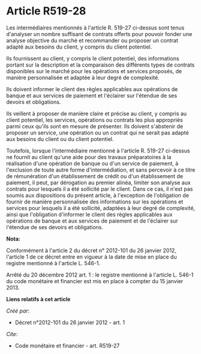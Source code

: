 # Article R519-28

Les intermédiaires mentionnés à l'article R. 519-27 ci-dessus sont tenus d'analyser un nombre suffisant de contrats offerts
pour pouvoir fonder une analyse objective du marché et recommander ou proposer un contrat adapté aux besoins du client, y
compris du client potentiel. 

Ils fournissent au client, y compris le client potentiel, des informations portant sur la description et la comparaison des
différents types de contrats disponibles sur le marché pour les opérations et services proposés, de manière personnalisée et
adaptée à leur degré de complexité. 

Ils doivent informer le client des règles applicables aux opérations de banque et aux services de paiement et l'éclairer sur
l'étendue de ses devoirs et obligations. 

Ils veillent à proposer de manière claire et précise au client, y compris au client potentiel, les services, opérations ou
contrats les plus appropriés parmi ceux qu'ils sont en mesure de présenter. Ils doivent s'abstenir de proposer un service,
une opération ou un contrat qui ne serait pas adapté aux besoins du client ou du client potentiel. 

Toutefois, lorsque l'intermédiaire mentionné à l'article R. 519-27 ci-dessus ne fournit au client qu'une aide pour des
travaux préparatoires à la réalisation d'une opération de banque ou d'un service de paiement, à l'exclusion de toute autre
forme d'intermédiation, et sans percevoir à ce titre de rémunération d'un établissement de crédit ou d'un établissement de
paiement, il peut, par dérogation au premier alinéa, limiter son analyse aux contrats pour lesquels il a été sollicité par le
client. Dans ce cas, il n'est pas soumis aux dispositions du présent article, à l'exception de l'obligation de fournir de
manière personnalisée des informations sur les opérations et services pour lesquels il a été sollicité, adaptées à leur degré
de complexité, ainsi que l'obligation d'informer le client des règles applicables aux opérations de banque et aux services de
paiement et de l'éclairer sur l'étendue de ses devoirs et obligations.

**Nota:**

Conformément à l'article 2 du décret n° 2012-101 du 26 janvier 2012, l'article 1 de ce décret entre en vigueur à la date de
mise en place du registre mentionné à l'article L. 546-1. 

Arrêté du 20 décembre 2012 art. 1 : le registre mentionné à l'article L. 546-1 du code monétaire et financier est  mis en
place  à compter du 15 janvier 2013.

**Liens relatifs à cet article**

_Créé par_:

  - Décret n°2012-101 du 26 janvier 2012 - art. 1

_Cite_:

  - Code monétaire et financier - art. R519-27
